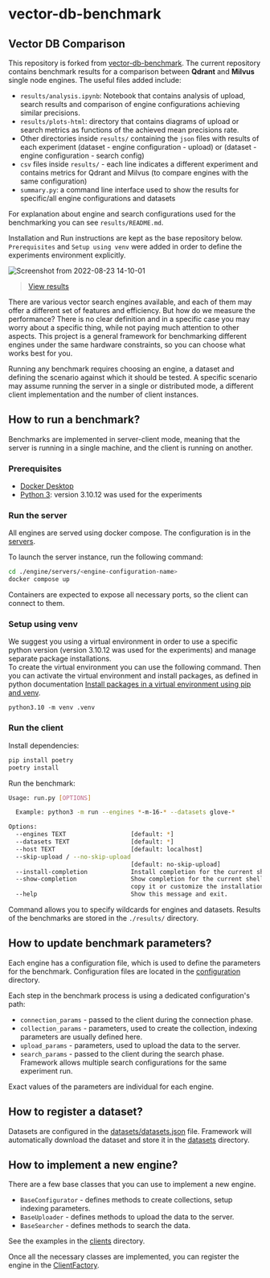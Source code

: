 # vector-db-benchmark

## Vector DB Comparison
This repository is forked from [vector-db-benchmark](https://github.com/qdrant/vector-db-benchmark). The current repository contains benchmark results for a comparison between **Qdrant** and **Milvus** single node engines. The useful files added include:
- `results/analysis.ipynb`: Notebook that contains analysis of upload, search results and comparison of engine configurations achieving similar precisions.
- `results/plots-html`: directory that contains diagrams of upload or search metrics as functions of the achieved mean precisions rate.
- Other directories inside `results/` containing the `json` files with results of each experiment (dataset - engine configuration - upload) or (dataset - engine configuration - search config)
- `csv` files inside `results/` - each line indicates a different experiment and contains metrics for Qdrant and Milvus (to compare engines with the same configuration)
- `summary.py`: a command line interface used to show the results for specific/all engine configurations and datasets

For explanation about engine and search configurations used for the benchmarking you can see `results/README.md`.

Installation and Run instructions are kept as the base repository below.
`Prerequisites` and `Setup using venv` were added in order to define the experiments environment explicitly.

![Screenshot from 2022-08-23 14-10-01](https://user-images.githubusercontent.com/1935623/186516524-a61098d4-bca6-4aeb-acbe-d969cf30674e.png)

> [View results](https://qdrant.tech/benchmarks/)

There are various vector search engines available, and each of them may offer
a different set of features and efficiency. But how do we measure the
performance? There is no clear definition and in a specific case you
may worry about a specific thing, while not paying much attention to other aspects. This
project is a general framework for benchmarking different engines under the
same hardware constraints, so you can choose what works best for you.

Running any benchmark requires choosing an engine, a dataset and defining the
scenario against which it should be tested. A specific scenario may assume
running the server in a single or distributed mode, a different client
implementation and the number of client instances.

## How to run a benchmark?

Benchmarks are implemented in server-client mode, meaning that the server is
running in a single machine, and the client is running on another.

### Prerequisites
- [Docker Desktop](https://www.docker.com/get-started/)
- [Python 3](https://www.python.org/downloads/): version 3.10.12 was used for the experiments

### Run the server

All engines are served using docker compose. The configuration is in the [servers](./engine/servers/).

To launch the server instance, run the following command:

```bash
cd ./engine/servers/<engine-configuration-name>
docker compose up
```

Containers are expected to expose all necessary ports, so the client can connect to them.

### Setup using venv
We suggest you using a virtual environment in order to use a specific python version (version 3.10.12 was used for the experiments) and manage separate package installations.  
To create the virtual environment you can use the following command. Then you can activate the virtual environment and install packages, as defined in python documentation [Install packages in a virtual environment using pip and venv](https://packaging.python.org/en/latest/guides/installing-using-pip-and-virtual-environments/).
```
python3.10 -m venv .venv
```


### Run the client

Install dependencies:

```bash
pip install poetry
poetry install
```

Run the benchmark:

```bash
Usage: run.py [OPTIONS]

  Example: python3 -m run --engines *-m-16-* --datasets glove-*

Options:
  --engines TEXT                  [default: *]
  --datasets TEXT                 [default: *]
  --host TEXT                     [default: localhost]
  --skip-upload / --no-skip-upload
                                  [default: no-skip-upload]
  --install-completion            Install completion for the current shell.
  --show-completion               Show completion for the current shell, to
                                  copy it or customize the installation.
  --help                          Show this message and exit.
```

Command allows you to specify wildcards for engines and datasets.
Results of the benchmarks are stored in the `./results/` directory.

## How to update benchmark parameters?

Each engine has a configuration file, which is used to define the parameters for the benchmark.
Configuration files are located in the [configuration](./experiments/configurations/) directory.

Each step in the benchmark process is using a dedicated configuration's path:

* `connection_params` - passed to the client during the connection phase.
* `collection_params` - parameters, used to create the collection, indexing parameters are usually defined here.
* `upload_params` - parameters, used to upload the data to the server.
* `search_params` - passed to the client during the search phase. Framework allows multiple search configurations for the same experiment run.

Exact values of the parameters are individual for each engine.

## How to register a dataset?

Datasets are configured in the [datasets/datasets.json](./datasets/datasets.json) file.
Framework will automatically download the dataset and store it in the [datasets](./datasets/) directory.

## How to implement a new engine?

There are a few base classes that you can use to implement a new engine.

* `BaseConfigurator` - defines methods to create collections, setup indexing parameters.
* `BaseUploader` - defines methods to upload the data to the server.
* `BaseSearcher` - defines methods to search the data.

See the examples in the [clients](./engine/clients) directory.

Once all the necessary classes are implemented, you can register the engine in the [ClientFactory](./engine/clients/client_factory.py).


